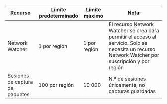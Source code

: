 | Recurso | Límite predeterminado | Límite máximo | Nota: |
| --- | --- | --- | --- |
| Network Watcher | 1 por región  | 1 por región |  El recurso Network Watcher se crea para permitir el acceso al servicio. Solo se necesita un recurso Network Watcher por suscripción y por región |
| Sesiones de captura de paquetes |100 por región | 10 000 |N.º de sesiones únicamente, no capturas guardadas |
